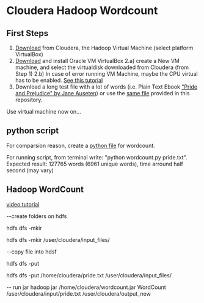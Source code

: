 # Cloudera Hadoop Wordcount

## First Steps ##
1. [Download](https://www.cloudera.com/downloads/quickstart_vms.html) from Cloudera, the Hadoop Virtual Machine (select platform VirtualBox)
2. [Download](https://www.virtualbox.org/wiki/Downloads) and install Oracle VM VirtualBox
2.a) create a New VM machine, and select the virtualdisk downloaded from Cloudera (from Step 1)
2.b) In case of error running VM Machine, maybe the CPU virtual has to be enabled. [See this tutorial](https://helpdeskgeek.com/how-to/enable-virtualization-in-the-bios/)
3. Download a long test file with a lot of words (i.e. Plain Text Ebook ["Pride and Prejudice" by Jane Auseten](http://www.gutenberg.org/ebooks/1342)) or use the [same file](pride.txt) provided in this repository.

Use virtual machine now on...

## python script ##
For comparsion reason, create a [python file](wordcount.py) for wordcount.

For running script, from terminal write: "python wordcount.py pride.txt". Expected result: 127765 words (6961 unique words), time arround half second (may vary)

## Hadoop WordCount ##
[video tutorial](https://www.youtube.com/watch?v=kF-63_2e1Kk)


--create folders on hdfs

hdfs dfs -mkir <folderpath>

hdfs dfs -mkir /user/cloudera/input_files/

  
--copy file into hdsf

hdfs dfs -put <filesystempath> <hdfs path>

hdfs dfs -put /home/cloudera/pride.txt /user/cloudera/input_files/
  
-- run jar
hadoop jar /home/cloudera/wordcount.jar WordCount /user/cloudera/input/pride.txt /user/cloudera/output_new
